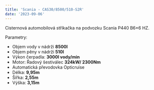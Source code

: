 ```yaml
---
title: 'Scania - CAS30/8500/510-S2R'
date: '2023-09-06'
---
```


Cisternová automobilová stříkačka na podvozku Scania P440 B6×6 HZ.

Parametry:

- Objem vody v nádrži **8500l**
- Objem pěny v nádrži **510l**
- Výkon čerpadla: **3000l vody/min**
- Motor: Řadový šestiválec **324kW/ 2300Nm**
- Automatická převodovka Opticruise
- Délka: **9,95m**
- Šířka: **2,55m**
- Výška: **3,15m**
